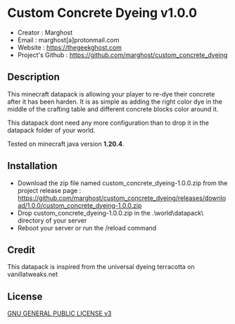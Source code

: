 # Custom Concrete Dyeing v1.0.0

- Creator : Marghost
- Email : marghost[a]protonmail.com
- Website : https://thegeekghost.com
- Project's Github : https://github.com/marghost/custom_concrete_dyeing

## Description

This minecraft datapack is allowing your player to re-dye their concrete after it has been harden.  It is as simple as adding the right color dye in the middle of the crafting table and different concrete blocks color around it.

This datapack dont need any more configuration than to drop it in the datapack folder of your world.

Tested on minecraft java version **1.20.4**.

## Installation
- Download the zip file named custom_concrete_dyeing-1.0.0.zip from the project release page : https://github.com/marghost/custom_concrete_dyeing/releases/download/1.0.0/custom_concrete_dyeing-1.0.0.zip
- Drop custom_concrete_dyeing-1.0.0.zip in the .\world\datapack\ directory of your server
- Reboot your server or run the /reload command

## Credit

This datapack is inspired from the universal dyeing terracotta on vanillatweaks.net

## License

[GNU GENERAL PUBLIC LICENSE v3](https://github.com/marghost/custom_concrete_dyeing/blob/main/LICENSE)

